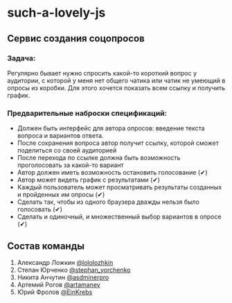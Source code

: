 # such-a-lovely-js

## Сервис создания соцопросов

### Задача: 
  Регулярно бывает нужно спросить какой-то короткий вопрос у аудитории, с которой у меня нет общего чатика или чатик не умеющий в опросы из коробки. Для этого хочется показать всем ссылку и получить график.

### Предварительные наброски спецификаций:
 - Должен быть интерфейс для автора опросов: введение текста вопроса и вариантов ответа.
 - После сохранения вопроса автор получит ссылку, которой сможет поделиться со своей аудиторией
 - После перехода по ссылке должна быть возможность проголосовать за какой-то вариант
 - Автор должен иметь возможность остановить голосование (✔)
 - Автор может видеть график с результатами (✔)
 - Каждый пользователь может просматривать результаты созданных и пройденных им опросы (✔)
 - Сделать так, чтобы из одного браузера дважды нельзя было голосовать (✔)
 - Сделать и одиночный, и множественный выбор вариантов в опросе (✔)


Состав команды
---

  1. Александр Ложкин [ @lololozhkin ](https://github.com/lololozhkin)
  2. Степан Юрченко [ @stephan_yorchenko ](https://github.com/StephanYorchenko)
  3. Никита Анчутин [ @asdminerpro ](https://github.com/asdminerpro)
  4. Артемий Рогов [ @artamaney ](https://github.com/artamaney)
  5. Юрий Фролов [ @EinKrebs ](https://github.com/EinKrebs)

